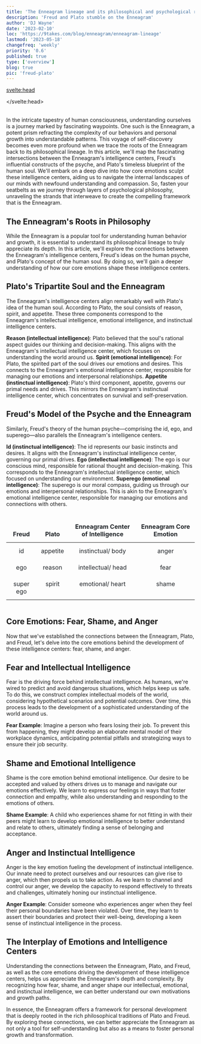```yaml
---
title: 'The Enneagram lineage and its philosophical and psychological roots'
description: 'Freud and Plato stumble on the Enneagram'
author: 'DJ Wayne'
date: '2023-02-10'
loc: 'https://9takes.com/blog/enneagram/enneagram-lineage'
lastmod: '2023-05-18'
changefreq: 'weekly'
priority: '0.6'
published: true
type: ['overview']
blog: true
pic: 'freud-plato'
---
```


<svelte:head>

  <!-- <meta property="og:image" content="" /> -->
  <meta property="og:image" content="https://9takes.com/blogs/freud-plato.webp" />
  <link rel="canonical" href="https://9takes.com/blog/enneagram/enneagram-lineage">

</svelte:head>

<script>
	import  PopCard  from "../../lib/components/atoms/PopCard.svelte";
</script>
<div
	style="display: flex;
    justify-content: center;
    margin: 1rem 0;
	"
>
	<PopCard
		image={`/blogs/freud-plato.webp`}
		showIcon={false}
		text=""
		subtext=""
	/>
</div>

<!-- They almost got it, so close
Historical hints of the enneagram

First principles
Enneagram and Plato

9 threads through the fabric of history -->

<p class="firstLetter">In the intricate tapestry of human consciousness, understanding ourselves is a journey marked by fascinating waypoints. One such is the Enneagram, a potent prism refracting the complexity of our behaviors and personal growth into understandable patterns. This voyage of self-discovery becomes even more profound when we trace the roots of the Enneagram back to its philosophical lineage. In this article, we'll map the fascinating intersections between the Enneagram's intelligence centers, Freud's influential constructs of the psyche, and Plato's timeless blueprint of the human soul. We'll embark on a deep dive into how core emotions sculpt these intelligence centers, aiding us to navigate the internal landscapes of our minds with newfound understanding and compassion. So, fasten your seatbelts as we journey through layers of psychological philosophy, unraveling the strands that interweave to create the compelling framework that is the Enneagram.</p>

## The Enneagram's Roots in Philosophy

While the Enneagram is a popular tool for understanding human behavior and growth, it is essential to understand its philosophical lineage to truly appreciate its depth. In this article, we'll explore the connections between the Enneagram's intelligence centers, Freud's ideas on the human psyche, and Plato's concept of the human soul. By doing so, we'll gain a deeper understanding of how our core emotions shape these intelligence centers.

## Plato's Tripartite Soul and the Enneagram

The Enneagram's intelligence centers align remarkably well with Plato's idea of the human soul. According to Plato, the soul consists of reason, spirit, and appetite. These three components correspond to the Enneagram's intellectual intelligence, emotional intelligence, and instinctual intelligence centers.

**Reason (intellectual intelligence)**: Plato believed that the soul's rational aspect guides our thinking and decision-making. This aligns with the Enneagram's intellectual intelligence center, which focuses on understanding the world around us.
**Spirit (emotional intelligence)**: For Plato, the spirited part of the soul drives our emotions and desires. This connects to the Enneagram's emotional intelligence center, responsible for managing our emotions and interpersonal relationships.
**Appetite (instinctual intelligence)**: Plato's third component, appetite, governs our primal needs and drives. This mirrors the Enneagram's instinctual intelligence center, which concentrates on survival and self-preservation.

## Freud's Model of the Psyche and the Enneagram

Similarly, Freud's theory of the human psyche—comprising the id, ego, and superego—also parallels the Enneagram's intelligence centers.

**Id (instinctual intelligence)**: The id represents our basic instincts and desires. It aligns with the Enneagram's instinctual intelligence center, governing our primal drives.
**Ego (intellectual intelligence)**: The ego is our conscious mind, responsible for rational thought and decision-making. This corresponds to the Enneagram's intellectual intelligence center, which focused on understanding our environment.
**Superego (emotional intelligence)**: The superego is our moral compass, guiding us through our emotions and interpersonal relationships. This is akin to the Enneagram's emotional intelligence center, responsible for managing our emotions and connections with others.

<div class="scroll-table">

| Freud     | Plato    | Enneagram Center of Intelligence | Enneagram Core Emotion |
| --------- | -------- | -------------------------------- | ---------------------- |
| id        | appetite | instinctual/ body                | anger                  |
| ego       | reason   | intellectual/ head               | fear                   |
| super ego | spirit   | emotional/ heart                 | shame                  |

</div>

## Core Emotions: Fear, Shame, and Anger

Now that we've established the connections between the Enneagram, Plato, and Freud, let's delve into the core emotions behind the development of these intelligence centers: fear, shame, and anger.

## Fear and Intellectual Intelligence

Fear is the driving force behind intellectual intelligence. As humans, we're wired to predict and avoid dangerous situations, which helps keep us safe. To do this, we construct complex intellectual models of the world, considering hypothetical scenarios and potential outcomes. Over time, this process leads to the development of a sophisticated understanding of the world around us.

**Fear Example**: Imagine a person who fears losing their job. To prevent this from happening, they might develop an elaborate mental model of their workplace dynamics, anticipating potential pitfalls and strategizing ways to ensure their job security.

## Shame and Emotional Intelligence

Shame is the core emotion behind emotional intelligence. Our desire to be accepted and valued by others drives us to manage and navigate our emotions effectively. We learn to express our feelings in ways that foster connection and empathy, while also understanding and responding to the emotions of others.

**Shame Example**: A child who experiences shame for not fitting in with their peers might learn to develop emotional intelligence to better understand and relate to others, ultimately finding a sense of belonging and acceptance.

## Anger and Instinctual Intelligence

Anger is the key emotion fueling the development of instinctual intelligence. Our innate need to protect ourselves and our resources can give rise to anger, which then propels us to take action. As we learn to channel and control our anger, we develop the capacity to respond effectively to threats and challenges, ultimately honing our instinctual intelligence.

**Anger Example**: Consider someone who experiences anger when they feel their personal boundaries have been violated. Over time, they learn to assert their boundaries and protect their well-being, developing a keen sense of instinctual intelligence in the process.

## The Interplay of Emotions and Intelligence Centers

Understanding the connections between the Enneagram, Plato, and Freud, as well as the core emotions driving the development of these intelligence centers, helps us appreciate the Enneagram's depth and complexity. By recognizing how fear, shame, and anger shape our intellectual, emotional, and instinctual intelligence, we can better understand our own motivations and growth paths.

In essence, the Enneagram offers a framework for personal development that is deeply rooted in the rich philosophical traditions of Plato and Freud. By exploring these connections, we can better appreciate the Enneagram as not only a tool for self-understanding but also as a means to foster personal growth and transformation.

<div>
<script type="application/ld+json">{
  "@type": "http://schema.org/BlogPosting",
  "http://schema.org/author": {
    "@type": "http://schema.org/Person",
    "http://schema.org/name": "DJ Wayne"
  },
  "http://schema.org/citation": [
    {
      "@type": "http://schema.org/WebPage",
      "http://schema.org/name": "Sigmund Freud",
      "http://schema.org/url": {
        "@id": "https://www.britannica.com/biography/Sigmund-Freud"
      }
    },
    {
      "@type": "http://schema.org/WebPage",
      "http://schema.org/name": "Plato",
      "http://schema.org/url": {
        "@id": "https://plato.stanford.edu/entries/plato/"
      }
    }
  ],
  "http://schema.org/dateModified": {
    "@type": "http://schema.org/Date",
    "@value": "2023-04-11"
  },
  "http://schema.org/datePublished": {
    "@type": "http://schema.org/Date",
    "@value": "2023-02-19"
  },
  "http://schema.org/description": "Explore the connections between the Enneagram's intelligence centers, Freud's ideas on the human psyche, and Plato's concept of the human soul, and gain a deeper understanding of how core emotions shape these intelligence centers.",
  "http://schema.org/headline": "The Enneagram and its Philosophical Lineage: Plato and Freud Revisited",
  "http://schema.org/image": {
    "@type": "http://schema.org/ImageObject",
    "http://schema.org/height": 1200,
    "http://schema.org/url": {
      "@id": "https://9takes.com/blogs/freud-plato.webp"
    },
    "http://schema.org/width": 630
  },
  "http://schema.org/keywords": [
    "Enneagram",
    "Plato",
    "Freud",
    "intelligence centers",
    "philosophy",
    "core emotions",
    "fear",
    "shame",
    "anger",
    "personal development",
    "human psyche",
    "human soul"
  ],
  "http://schema.org/mainEntityOfPage": {
    "@id": "https://9takes.com/blog/enneagram/enneagram-lineage",
    "@type": "http://schema.org/WebPage"
  },
  "http://schema.org/mentions": [
    {
      "@type": "http://schema.org/Person",
      "http://schema.org/name": "Plato",
      "http://schema.org/sameAs": [
        {
          "@id": "https://en.wikipedia.org/wiki/Plato"
        },
        {
          "@id": "https://www.britannica.com/biography/Plato"
        }
      ]
    },
    {
      "@type": "http://schema.org/Person",
      "http://schema.org/name": "Sigmund Freud",
      "http://schema.org/sameAs": [
        {
          "@id": "https://en.wikipedia.org/wiki/Sigmund_Freud"
        },
        {
          "@id": "https://www.britannica.com/biography/Sigmund-Freud"
        }
      ]
    }
  ],
  "http://schema.org/publisher": {
    "@type": "http://schema.org/Organization",
    "http://schema.org/name": "9takes"
  }
}
</script>
</div>

<style>

table {
    width: 100%;
    margin-bottom: 1rem;
    color: #212529;
    border: var(--classic-border);

}
thead {
    display: table-header-group;
    vertical-align: middle;
    border-color: inherit;
}
tr {
    display: table-row;
    vertical-align: inherit;
    border-color: inherit;
}

th {
    border-bottom-width: 2px;
    vertical-align: bottom;
    border-bottom: 2px solid #dee2e6;
    border: var(--classic-border);
    padding: 0.75rem;
}

td {
    padding: 0.75rem;
    vertical-align: top;
    border: var(--classic-border);
    text-align: center;
}

.scroll-table {
    overflow-x: scroll;
}

</style>
